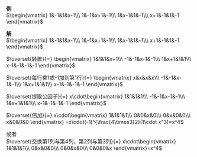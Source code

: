 **例**    
 $\begin{vmatrix}    
1&-1&1&x-1\\\     
1&-1&x+1&-1\\\      
1&x-1&1&-1\\\     
x+1&-1&1&-1    
\end{vmatrix}$     
    
**解**    
 $\begin{vmatrix}    
1&-1&1&x-1\\\     
1&-1&x+1&-1\\\      
1&x-1&1&-1\\\     
x+1&-1&1&-1    
\end{vmatrix}$     
    
 $\overset{转置}{=}    
\begin{vmatrix}    
1&1&1&x+1\\\     
-1&-1&x-1&-1\\\      
1&x+1&1&1\\\     
x-1&-1&-1&-1    
\end{vmatrix}$     
    
 $\overset{每行乘1或-1加到第1行}{=}    
\begin{vmatrix}    
x&x&x&x\\\     
-1&-1&x-1&-1\\\      
1&x+1&1&1\\\     
x-1&-1&-1&-1    
\end{vmatrix}$     
    
 $\overset{提取公因子}{=}    
x\cdot\begin{vmatrix}    
1&1&1&1\\\     
-1&-1&x-1&-1\\\      
1&x+1&1&1\\\     
x-1&-1&-1&-1    
\end{vmatrix}$     
    
 $\overset{倍加}{=}    
x\cdot\begin{vmatrix}    
1&1&1&1\\\     
0&0&x&0\\\      
0&x&0&0\\\     
x&0&0&0    
\end{vmatrix}    
=x\cdot(-1)^{\frac{4\times3}2}(1\cdot x^3)=x^4$     
    
或者    
 $\overset{交换第1列与第4列，第2列与第3列}{=}    
x\cdot\begin{vmatrix}    
1&1&1&1\\\     
0&x&0&0\\\      
0&0&x&0\\\     
0&0&0&x    
\end{vmatrix}=x^4$     
